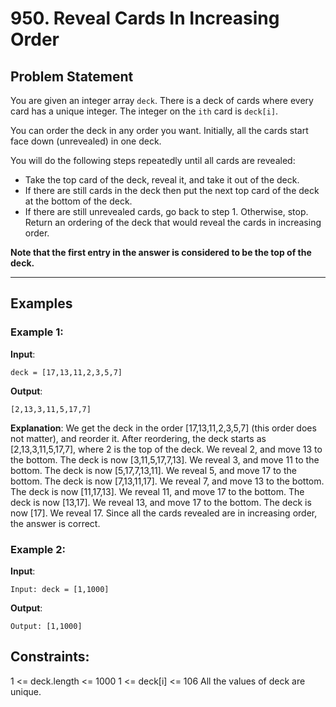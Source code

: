 # 950. Reveal Cards In Increasing Order

## Problem Statement
You are given an integer array `deck`. There is a deck of cards where every card has a unique integer. The integer on the `ith` card is `deck[i]`.

You can order the deck in any order you want. Initially, all the cards start face down (unrevealed) in one deck.

You will do the following steps repeatedly until all cards are revealed:

- Take the top card of the deck, reveal it, and take it out of the deck.
- If there are still cards in the deck then put the next top card of the deck at the bottom of the deck.
- If there are still unrevealed cards, go back to step 1. Otherwise, stop.
Return an ordering of the deck that would reveal the cards in increasing order.

**Note that the first entry in the answer is considered to be the top of the deck.** 

---

## Examples

### Example 1:
**Input**:  
```plaintext
deck = [17,13,11,2,3,5,7]
```
**Output**:  
```plaintext
[2,13,3,11,5,17,7]
```
**Explanation**:
We get the deck in the order [17,13,11,2,3,5,7] (this order does not matter), and reorder it.
After reordering, the deck starts as [2,13,3,11,5,17,7], where 2 is the top of the deck.
We reveal 2, and move 13 to the bottom.  The deck is now [3,11,5,17,7,13].
We reveal 3, and move 11 to the bottom.  The deck is now [5,17,7,13,11].
We reveal 5, and move 17 to the bottom.  The deck is now [7,13,11,17].
We reveal 7, and move 13 to the bottom.  The deck is now [11,17,13].
We reveal 11, and move 17 to the bottom.  The deck is now [13,17].
We reveal 13, and move 17 to the bottom.  The deck is now [17].
We reveal 17.
Since all the cards revealed are in increasing order, the answer is correct.

### Example 2:
**Input**:  
```plaintext
Input: deck = [1,1000]
```
**Output**:  
```plaintext
Output: [1,1000]
```

## Constraints:

1 <= deck.length <= 1000
1 <= deck[i] <= 106
All the values of deck are unique.

